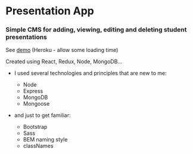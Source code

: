 # Presentation App

### Simple CMS for adding, viewing, editing and deleting student presentations 

See [demo](https://presentation-app-integrify.herokuapp.com) (Heroku - allow some loading time)

Created using React, Redux, Node, MongoDB...

- I used several technologies and principles that are new to me:
    * Node
    * Express
    * MongoDB
    * Mongoose

- and just to get familiar:
    * Bootstrap
    * Sass
    * BEM naming style
    * classNames
